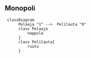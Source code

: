 ## Monopoli

```mermaid
 classDiagram
      Pelaaja "1" -->  Pelilauta "0"
      class Pelaaja
          nappula
      }
      class Pelilauta{
          ruutu
      }
```
